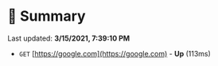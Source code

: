 # 📖 Summary
Last updated: **3/15/2021, 7:39:10 PM**

- `GET` [https://google.com](https://google.com) - **Up** (113ms)
